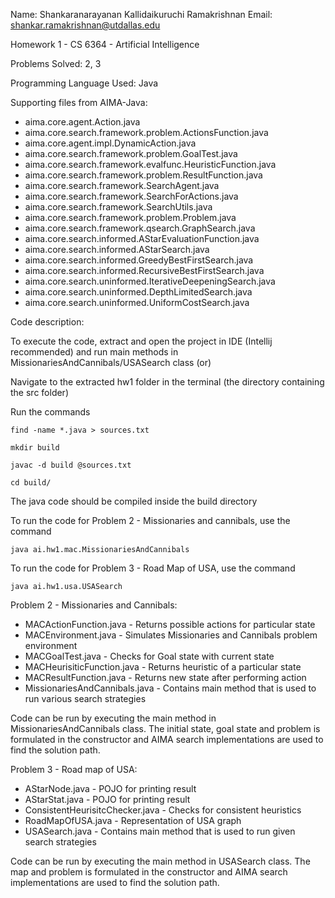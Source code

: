 Name: Shankaranarayanan Kallidaikuruchi Ramakrishnan
Email: shankar.ramakrishnan@utdallas.edu

Homework 1 - CS 6364 - Artificial Intelligence

Problems Solved: 2, 3

Programming Language Used: Java

Supporting files from AIMA-Java:
- aima.core.agent.Action.java
- aima.core.search.framework.problem.ActionsFunction.java
- aima.core.agent.impl.DynamicAction.java
- aima.core.search.framework.problem.GoalTest.java
- aima.core.search.framework.evalfunc.HeuristicFunction.java
- aima.core.search.framework.problem.ResultFunction.java
- aima.core.search.framework.SearchAgent.java
- aima.core.search.framework.SearchForActions.java
- aima.core.search.framework.SearchUtils.java
- aima.core.search.framework.problem.Problem.java
- aima.core.search.framework.qsearch.GraphSearch.java
- aima.core.search.informed.AStarEvaluationFunction.java
- aima.core.search.informed.AStarSearch.java
- aima.core.search.informed.GreedyBestFirstSearch.java
- aima.core.search.informed.RecursiveBestFirstSearch.java
- aima.core.search.uninformed.IterativeDeepeningSearch.java
- aima.core.search.uninformed.DepthLimitedSearch.java
- aima.core.search.uninformed.UniformCostSearch.java

Code description:

To execute the code, extract and open the project in IDE (Intellij recommended) and run main methods in MissionariesAndCannibals/USASearch class (or)

Navigate to the extracted hw1 folder in the terminal (the directory containing the src folder)

Run the commands

`find -name *.java > sources.txt`

`mkdir build`

`javac -d build @sources.txt`

`cd build/`

The java code should be compiled inside the build directory

To run the code for Problem 2 - Missionaries and cannibals, use the command

`java ai.hw1.mac.MissionariesAndCannibals`

To run the code for Problem 3 - Road Map of USA, use the command

`java ai.hw1.usa.USASearch`


Problem 2 - Missionaries and Cannibals:

- MACActionFunction.java - Returns possible actions for particular state
- MACEnvironment.java - Simulates Missionaries and Cannibals problem environment
- MACGoalTest.java - Checks for Goal state with current state
- MACHeurisiticFunction.java - Returns heuristic of a particular state
- MACResultFunction.java - Returns new state after performing action
- MissionariesAndCannibals.java - Contains main method that is used to run various search strategies

Code can be run by executing the main method in MissionariesAndCannibals class. The initial state, goal state and problem is formulated in the constructor and AIMA search implementations are used to find the solution path.

Problem 3 - Road map of USA:

- AStarNode.java - POJO for printing result
- AStarStat.java - POJO for printing result
- ConsistentHeurisitcChecker.java - Checks for consistent heuristics
- RoadMapOfUSA.java - Representation of USA graph
- USASearch.java - Contains main method that is used to run given search strategies

Code can be run by executing the main method in USASearch class. The map and problem is formulated in the constructor and AIMA search implementations are used to find the solution path. 



